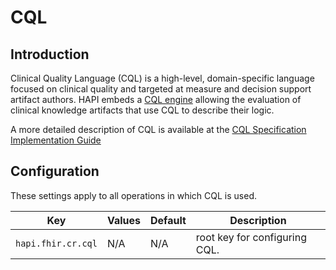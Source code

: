 # CQL

## Introduction

Clinical Quality Language (CQL) is a high-level, domain-specific language focused on clinical quality and targeted at measure and decision support artifact authors. HAPI embeds a [CQL engine](https://github.com/DBCG/cql_engine) allowing the evaluation of clinical knowledge artifacts that use CQL to describe their logic.

A more detailed description of CQL is available at the [CQL Specification Implementation Guide](https://cql.hl7.org/)


## Configuration

These settings apply to all operations in which CQL is used.

| Key                | Values | Default | Description                   |
|--------------------|--------|---------|-------------------------------|
| `hapi.fhir.cr.cql` | N/A    | N/A     | root key for configuring CQL. |

